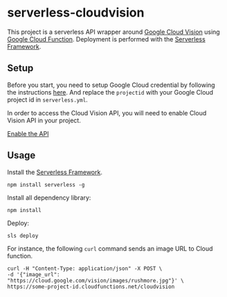 # serverless-cloudvision

This project is a serverless API wrapper around
[Google Cloud Vision](https://cloud.google.com/vision/) using
[Google Cloud Function](https://cloud.google.com/functions/). Deployment is performed with the
[Serverless Framework](http://serverless.com/).

## Setup

Before you start, you need to setup Google Cloud credential by following the instructions [here](https://serverless.com/framework/docs/providers/google/guide/credentials/). And replace the `projectid` with your Google Cloud project id in `serverless.yml`.

In order to access the Cloud Vision API, you will need to enable Cloud Vision API in your project.

[Enable the API](https://console.cloud.google.com/flows/enableapi?apiid=vision.googleapis.com)

## Usage

Install the [Serverless Framework](https://github.com/serverless/serverless).

```
npm install serverless -g
```

Install all dependency library:

```
npm install
```

Deploy:

```
sls deploy
```

For instance, the following `curl` command sends an image URL to Cloud function.

```
curl -H "Content-Type: application/json" -X POST \
-d '{"image_url": "https://cloud.google.com/vision/images/rushmore.jpg"}' \
https://some-project-id.cloudfunctions.net/cloudvision
```
